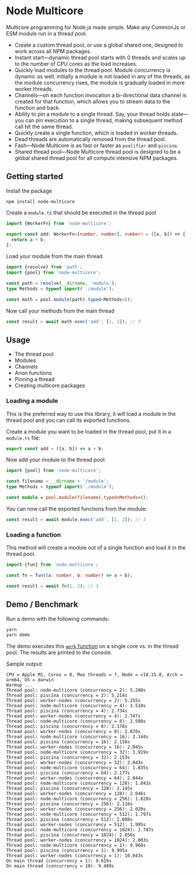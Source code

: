# Node Multicore

Multicore programming for Node.js made simple. Make any CommonJs or ESM module
run in a thread pool.

- Create a custom thread pool, or use a global shared one, designed to work
  across all NPM packages.
- Instant start&mdash;dynamic thread pool starts with 0 threads and scales up to
  the number of CPU cores as the load increases.
- Quickly load modules to the thread pool. Module concurrency is dynamic as well,
  initially a module is not loaded in any of the threads, as the module
  concurrency rises, the module is gradually loaded in more worker threads.
- Channels&mdash;on each function invocation a bi-directional data channel is created
  for that function, which allows you to stream data to the function and back.
- Ability to pin a module to a single thread. Say, your thread holds state&mdash;
  you can pin execution to a single thread, making subsequent method call hit
  the same thread.
- Quickly create a single function, which is loaded in worker threads.
- Dead threads are automatically removed from the thread pool.
- Fash&mdash;Node Multicore is as fast or faster as `poolifier` and `piscina`.
- Shared thread pool&mdash;Node Multicore thread pool is designed to be a global
  shared thread pool for all compute intensive NPM packages.


## Getting started

Install the package

```
npm install node-multicore
```

Create a `module.ts` that should be executed in the thread pool

```ts
import {WorkerFn} from 'node-multicore';

export const add: WorkerFn<[number, number], number> = ([a, b]) => {
  return a + b;
};
```

Load your module from the main thread

```ts
import {resolve} from 'path';
import {pool} from 'node-multicore';

const path = resolve(__dirname, 'module');
type Methods = typeof import('./module');

const math = pool.module(path).typed<Methods>();
```

Now call your methods from the main thread

```ts
const result = await math.exec('add', [1, 2]); // 3
```


## Usage

- The thread pool
- Modules
- Channels
- Anon functions
- Pinning a thread
- Creating multicore packages

### Loading a module

This is the preferred way to use this library, it will load a module in the
thread pool and you can call its exported functions.

Create a module you want to be loaded in the thread pool, put it in a `module.ts` file:

```ts
export const add = ([a, b]) => a + b;
```

Now add your module to the thread pool:

```ts
import {pool} from 'node-multicore';

const filename = __dirname + '/module';
type Methods = typeof import('./module');

const module = pool.module(filename).typed<Methods>();
```

You can now call the exported functions from the module:

```ts
const result = await module.exec('add', [1, 2]); // 3
```


### Loading a function

This method will create a module out of a single function and load it in the
thread pool.

```ts
import {fun} from 'node-multicore';

const fn = fun((a: number, b: number) => a + b);

const result = await fn(1, 2); // 3
```


## Demo / Benchmark

Run a demo with the following commands:

```bash
yarn
yarn demo
```

The demo executes this [`work` function](demo/module.js) on a single core vs.
in the thread pool. The results are printed to the console.

Sample output:

```
CPU = Apple M1, Cores = 8, Max threads = 7, Node = v18.15.0, Arch = arm64, OS = darwin
Warmup ...
Thread pool: node-multicore (concurrency = 2): 5.280s
Thread pool: piscina (concurrency = 2): 5.214s
Thread pool: worker-nodes (concurrency = 2): 5.255s
Thread pool: node-multicore (concurrency = 4): 3.510s
Thread pool: piscina (concurrency = 4): 2.734s
Thread pool: worker-nodes (concurrency = 4): 2.747s
Thread pool: node-multicore (concurrency = 8): 2.598s
Thread pool: piscina (concurrency = 8): 2.178s
Thread pool: worker-nodes (concurrency = 8): 2.070s
Thread pool: node-multicore (concurrency = 16): 2.144s
Thread pool: piscina (concurrency = 16): 2.158s
Thread pool: worker-nodes (concurrency = 16): 2.045s
Thread pool: node-multicore (concurrency = 32): 1.919s
Thread pool: piscina (concurrency = 32): 2.153s
Thread pool: worker-nodes (concurrency = 32): 2.043s
Thread pool: node-multicore (concurrency = 64): 1.835s
Thread pool: piscina (concurrency = 64): 2.177s
Thread pool: worker-nodes (concurrency = 64): 2.044s
Thread pool: node-multicore (concurrency = 128): 1.843s
Thread pool: piscina (concurrency = 128): 2.145s
Thread pool: worker-nodes (concurrency = 128): 2.046s
Thread pool: node-multicore (concurrency = 256): 1.820s
Thread pool: piscina (concurrency = 256): 2.116s
Thread pool: worker-nodes (concurrency = 256): 2.020s
Thread pool: node-multicore (concurrency = 512): 1.797s
Thread pool: piscina (concurrency = 512): 2.088s
Thread pool: worker-nodes (concurrency = 512): 1.995s
Thread pool: node-multicore (concurrency = 1024): 1.787s
Thread pool: piscina (concurrency = 1024): 2.058s
Thread pool: worker-nodes (concurrency = 1024): 2.003s
Thread pool: node-multicore (concurrency = 1): 9.968s
Thread pool: piscina (concurrency = 1): 9.995s
Thread pool: worker-nodes (concurrency = 1): 10.043s
On main thread (concurrency = 1): 9.616s
On main thread (concurrency = 10): 9.489s
```
